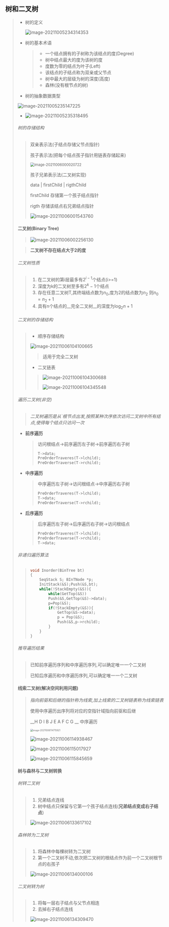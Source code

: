 ## 树和二叉树

> - 树的定义
>
>   <img src="image-20211005234314353.png" alt="image-20211005234314353" style="zoom:100%;" />
>
> - 树的基本术语
>
>   > - 一个结点拥有的子树称为该结点的度(Degree)
>   > - 树中结点最大的度为该树的度
>   > - 度数为零的结点为叶子(Left)
>   > - 该结点的子结点称为双亲或父节点
>   > - 树中最大的层级为树的深度(高度)
>   > - 森林(没有根节点的树)
>
> - 树的抽象数据类型
>
> ![image-20211005235147225](image-20211005235147225.png)
>
> -  ![image-20211005235318495](image-20211005235318495.png)
>
> ###### 树的存储结构
>
> > 双亲表示法(子结点存储父节点指针) 
> >
> > 孩子表示法(把每个结点孩子指针用链表存储起来)
> >
> > <img src="image-20211006000020722.png" alt="image-20211006000020722" style="zoom:80%;" /> 
> >
> > 孩子兄弟表示法(二叉树实现)
> >
> > data | firstChild | rigthChild
> >
> > firstChild  存储第一个孩子结点指针
> >
> > rigth 存储该结点右兄弟结点指针
> >
> > ![image-20211006001543760](image-20211006001543760.png) 
> >
> > 
>
> #### 二叉树(Binary Tree)
>
> > ![image-20211006002256130](image-20211006002256130.png) 
> >
>
> > __二叉树不存在结点大于2的度__
>
> ###### 二叉树性质
>
> > 1. 在二叉树的第i层最多有$2^{i-1}$个结点(i>=1)
> > 2. 深度为k的二叉树至多有$2^k-1$个结点
> > 3. 存在任意二叉树T,其终端结点数为$n_0$,度为2的结点数为$n_2$ 则$n_0=n_2+1$
> > 4. 具有n个结点的__完全二叉树__的深度为$\log_2n+1$
>
> ###### 二叉树的存储结构
>
> > - 顺序存储结构
> >
> > ![image-20211006104100665](image-20211006104100665.png) 
> >
> > > 适用于完全二叉树
> >
> > - 二叉链表
> >
> > > ![image-20211006104300688](image-20211006104300688.png) 
> > >
> > > ![image-20211006104345548](image-20211006104345548.png) 
>
> ###### 遍历二叉树(非空)
>
> > _二叉树遍历是从`根节点出发,按照某种次序依次访问二叉树中所有结点,使得每个结点只访问一次_
>
> - __前序遍历__
>
>   > 访问根结点->前序遍历左子树->前序遍历右子树
>   >
>   > ~~~c
>   > T->data;
>   > PreOrderTraveres(T->lchild);
>   > PreOrderTraverse(T->rchild);
>   > ~~~
>
> - __中序遍历__
>
>   > 中序遍历左子树->访问根结点->中序遍历右子树
>   >
>   > ~~~c
>   > PreOrderTraveres(T->lchild);
>   > T->data;
>   > PreOrderTraverse(T->rchild);
>   > ~~~
>
> - __后序遍历__
>
>   > 后序遍历左子树->后序遍历右子树->访问根结点
>   >
>   > ~~~c
>   > PreOrderTraveres(T->lchild);
>   > PreOrderTraverse(T->rchild);
>   > T->data;
>   > ~~~
>
> ###### 非递归遍历算法
>
> > ~~~c
> > void Inorder(BinTree bt)
> > {
> >     SeqStack S; BInTNode *p;
> >     InitStack(&S);Push(&S,bt);
> >     while(!StackEmpty(&S)){
> >         while(GetTop(&S))
> >         Push(&S,GetTop(&S)->data);
> >         p=Pop(&S);
> >         if(!StackEmpty(&S)){
> >             GetTop(&S->data);
> >             p = Pop(&S);
> >             Push(&S,p->rchild);
> >         }
> >     }
> > }
> > ~~~
>
> ###### 推导遍历结果
>
> > 已知前序遍历序列和中序遍历序列,可以确定唯一一个二叉树
> >
> > 已知后序遍历和中序遍历序列,可以确定唯一一个二叉树
>
> #### 线索二叉树(解决空间利用问题)
>
> >  _指向前驱和后继的指针称为线索,加上线索的二叉树链表称为线索链表_
> >
> > 使用中序遍历出序列将对应的空指针域指向前驱和后继
> >
> > __H D I B J E A F C G __ 中序遍历
> >
> > <img src="image-20211006114715921.png" alt="image-20211006114715921" style="zoom:50%;" /> 
> >
> > 
> >
> >  ![image-20211006114938467](image-20211006114938467.png)
> >
> > ![image-20211006115017927](image-20211006115017927.png) 
> >
> > ![image-20211006115845659](image-20211006115845659.png) 
>
> ####  树与森林与二叉树转换
>
> ###### 树转二叉树
>
> > 1. 兄弟结点连线
> > 2. 树中结点只保留与它第一个孩子结点连线(__兄弟结点变成右子结点__)
> >
> > ![image-20211006133617102](image-20211006133617102.png) 
>
> ###### 森林转为二叉树
>
> > 1. 将森林中每棵树转为二叉树
> > 2. 第一个二叉树不动,依次把二叉树的根结点作为前一个二叉树根节点的右孩子
> >
> > ![image-20211006134000106](image-20211006134000106.png) 
>
> ###### 二叉树转为树
>
> > 1. 将每一层右子结点与父节点相连
> > 2. 去掉右子结点连线
> >
> > ![image-20211006134309470](image-20211006134309470.png) 
> >
> > 



